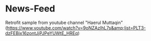 # News-Feed
Retrofit sample from youtube channel "Haerul Muttaqin" (https://www.youtube.com/watch?v=9oNZAzIhL7s&amp;list=PLT3-dzFEBix16zontJjPJPeYUWtE_HREq)
